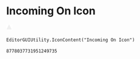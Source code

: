 # Incoming On Icon
![](/img/Incoming%20On%20Icon.png)

``` CSharp
EditorGUIUtility.IconContent("Incoming On Icon")
```
```
8778037731951249735
```
